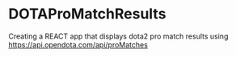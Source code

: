 # DOTAProMatchResults
Creating a REACT app that displays dota2 pro match results using https://api.opendota.com/api/proMatches
